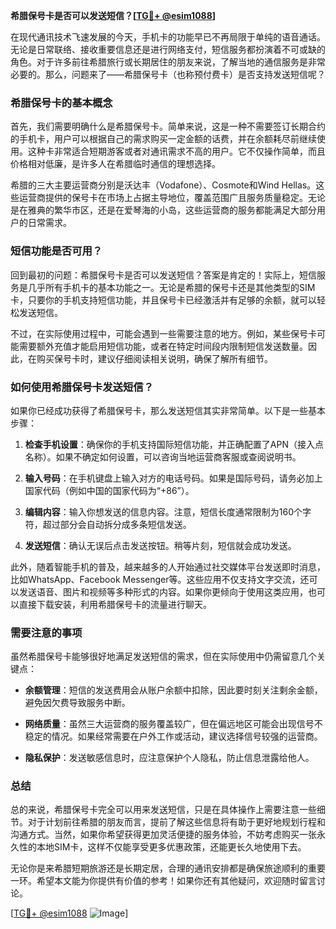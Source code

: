 **希腊保号卡是否可以发送短信？[[TG💪+ @esim1088](https://t.me/s/esim1088)]**

在现代通讯技术飞速发展的今天，手机卡的功能早已不再局限于单纯的语音通话。无论是日常联络、接收重要信息还是进行网络支付，短信服务都扮演着不可或缺的角色。对于许多前往希腊旅行或长期居住的朋友来说，了解当地的通信服务是非常必要的。那么，问题来了——希腊保号卡（也称预付费卡）是否支持发送短信呢？

### 希腊保号卡的基本概念

首先，我们需要明确什么是希腊保号卡。简单来说，这是一种不需要签订长期合约的手机卡，用户可以根据自己的需求购买一定金额的话费，并在余额耗尽前继续使用。这种卡非常适合短期游客或者对通讯需求不高的用户。它不仅操作简单，而且价格相对低廉，是许多人在希腊临时通信的理想选择。

希腊的三大主要运营商分别是沃达丰（Vodafone）、Cosmote和Wind Hellas。这些运营商提供的保号卡在市场上占据主导地位，覆盖范围广且服务质量稳定。无论是在雅典的繁华市区，还是在爱琴海的小岛，这些运营商的服务都能满足大部分用户的日常需求。

### 短信功能是否可用？

回到最初的问题：希腊保号卡是否可以发送短信？答案是肯定的！实际上，短信服务是几乎所有手机卡的基本功能之一。无论是希腊的保号卡还是其他类型的SIM卡，只要你的手机支持短信功能，并且保号卡已经激活并有足够的余额，就可以轻松发送短信。

不过，在实际使用过程中，可能会遇到一些需要注意的地方。例如，某些保号卡可能需要额外充值才能启用短信功能，或者在特定时间段内限制短信发送数量。因此，在购买保号卡时，建议仔细阅读相关说明，确保了解所有细节。

### 如何使用希腊保号卡发送短信？

如果你已经成功获得了希腊保号卡，那么发送短信其实非常简单。以下是一些基本步骤：

1. **检查手机设置**：确保你的手机支持国际短信功能，并正确配置了APN（接入点名称）。如果不确定如何设置，可以咨询当地运营商客服或查阅说明书。
   
2. **输入号码**：在手机键盘上输入对方的电话号码。如果是国际号码，请务必加上国家代码（例如中国的国家代码为“+86”）。

3. **编辑内容**：输入你想发送的信息内容。注意，短信长度通常限制为160个字符，超过部分会自动拆分成多条短信发送。

4. **发送短信**：确认无误后点击发送按钮。稍等片刻，短信就会成功发送。

此外，随着智能手机的普及，越来越多的人开始通过社交媒体平台发送即时消息，比如WhatsApp、Facebook Messenger等。这些应用不仅支持文字交流，还可以发送语音、图片和视频等多种形式的内容。如果你更倾向于使用这类应用，也可以直接下载安装，利用希腊保号卡的流量进行聊天。

### 需要注意的事项

虽然希腊保号卡能够很好地满足发送短信的需求，但在实际使用中仍需留意几个关键点：

- **余额管理**：短信的发送费用会从账户余额中扣除，因此要时刻关注剩余金额，避免因欠费导致服务中断。
  
- **网络质量**：虽然三大运营商的服务覆盖较广，但在偏远地区可能会出现信号不稳定的情况。如果经常需要在户外工作或活动，建议选择信号较强的运营商。

- **隐私保护**：发送敏感信息时，应注意保护个人隐私，防止信息泄露给他人。

### 总结

总的来说，希腊保号卡完全可以用来发送短信，只是在具体操作上需要注意一些细节。对于计划前往希腊的朋友而言，提前了解这些信息将有助于更好地规划行程和沟通方式。当然，如果你希望获得更加灵活便捷的服务体验，不妨考虑购买一张永久性的本地SIM卡，这样不仅能享受更多优惠政策，还能更长久地使用下去。

无论你是来希腊短期旅游还是长期定居，合理的通讯安排都是确保旅途顺利的重要一环。希望本文能为你提供有价值的参考！如果你还有其他疑问，欢迎随时留言讨论。

[[TG💪+ @esim1088](https://t.me/s/esim1088) ![Image](https://i.postimg.cc/4NQfJmqS/Snipaste-2025-05-13-00-14-12.png)]
